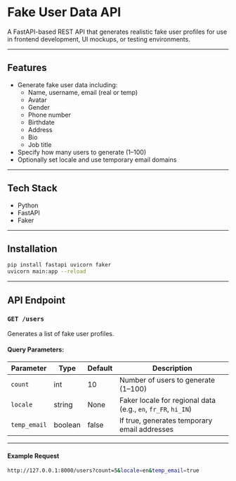 # Fake User Data API

A FastAPI-based REST API that generates realistic fake user profiles for use in frontend development, UI mockups, or testing environments.

---

## Features

- Generate fake user data including:
  - Name, username, email (real or temp)
  - Avatar
  - Gender
  - Phone number
  - Birthdate
  - Address
  - Bio
  - Job title
- Specify how many users to generate (1–100)
- Optionally set locale and use temporary email domains

---

## Tech Stack

- Python
- FastAPI
- Faker

---

## Installation

```bash
pip install fastapi uvicorn faker
uvicorn main:app --reload
```

---

## API Endpoint

### `GET /users`

Generates a list of fake user profiles.

#### Query Parameters:

| Parameter     | Type    | Default | Description                                      |
|---------------|---------|---------|--------------------------------------------------|
| `count`       | int     | 10      | Number of users to generate (1–100)             |
| `locale`      | string  | None    | Faker locale for regional data (e.g., `en`, `fr_FR`, `hi_IN`) |
| `temp_email`  | boolean | false   | If true, generates temporary email addresses    |

---

#### Example Request

```bash
http://127.0.0.1:8000/users?count=5&locale=en&temp_email=true
```